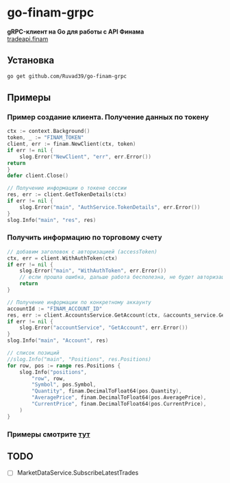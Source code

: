 # go-finam-grpc

**gRPC-клиент на Go для работы с API Финама**  
[tradeapi.finam](https://tradeapi.finam.ru/docs/about/)


## Установка

```bash
go get github.com/Ruvad39/go-finam-grpc
```

## Примеры

### Пример создание клиента. Получение данных по токену
```go
ctx := context.Background()
token, _ := "FINAM_TOKEN"
client, err := finam.NewClient(ctx, token)
if err != nil {
    slog.Error("NewClient", "err", err.Error())
return
}
defer client.Close()

// Получение информации о токене сессии
res, err := client.GetTokenDetails(ctx)
if err != nil {
    slog.Error("main", "AuthService.TokenDetails", err.Error())
}
slog.Info("main", "res", res)

```

### Получить информацию по торговому счету
```go
// добавим заголовок с авторизацией (accessToken)
ctx, err = client.WithAuthToken(ctx)
if err != nil {
	slog.Error("main", "WithAuthToken", err.Error())
	// если прошла ошибка, дальше работа бесполезна, не будет авторизации
	return
}

// Получение информации по конкретному аккаунту
accountId := "FINAM_ACCOUNT_ID"
res, err := client.AccountsService.GetAccount(ctx, &accounts_service.GetAccountRequest{AccountId: accountId})
if err != nil {
	slog.Error("accountService", "GetAccount", err.Error())
}
slog.Info("main", "Account", res)

// список позиций
//slog.Info("main", "Positions", res.Positions)
for row, pos := range res.Positions {
	slog.Info("positions",
		"row", row,
		"Symbol", pos.Symbol,
		"Quantity", finam.DecimalToFloat64(pos.Quantity),
		"AveragePrice", finam.DecimalToFloat64(pos.AveragePrice),
		"CurrentPrice", finam.DecimalToFloat64(pos.CurrentPrice),
	)
}	
```


### Примеры смотрите [тут](/_examples)


## TODO
* [ ] MarketDataService.SubscribeLatestTrades
